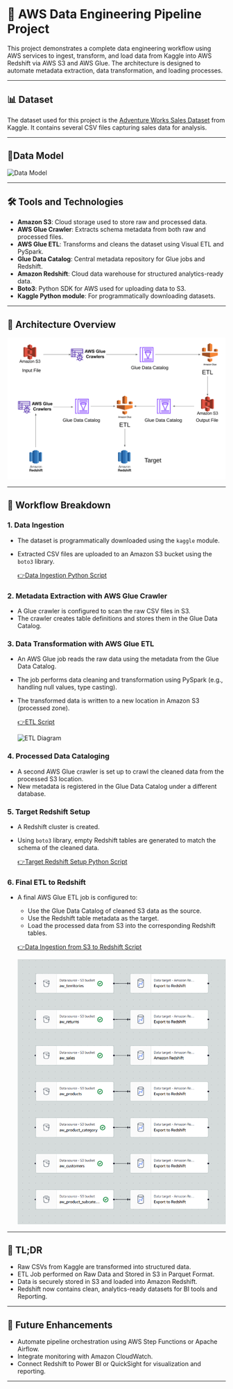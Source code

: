# 🧱 AWS Data Engineering Pipeline Project

This project demonstrates a complete data engineering workflow using AWS services to ingest, transform, and load data from Kaggle into AWS Redshift via AWS S3 and AWS Glue. The architecture is designed to automate metadata extraction, data transformation, and loading processes.

---

## 📊 Dataset

The dataset used for this project is the [Adventure Works Sales Dataset](https://www.kaggle.com/datasets/ukveteran/adventure-works) from Kaggle. It contains several CSV files capturing sales data for analysis.

---

## 📝Data Model 

![Data Model](Diagrams/facts_and_dims.png)

---


## 🛠️ Tools and Technologies

- **Amazon S3**: Cloud storage used to store raw and processed data.
- **AWS Glue Crawler**: Extracts schema metadata from both raw and processed files.
- **AWS Glue ETL**: Transforms and cleans the dataset using Visual ETL and  PySpark.
- **Glue Data Catalog**: Central metadata repository for Glue jobs and Redshift.
- **Amazon Redshift**: Cloud data warehouse for structured analytics-ready data.
- **Boto3**: Python SDK for AWS used for uploading data to S3.
- **Kaggle Python module**: For programmatically downloading datasets.

---

## 🧩 Architecture Overview

![Data Architecture](Diagrams/Data_Architecture.png)

---

## 🔄 Workflow Breakdown

### 1. Data Ingestion

- The dataset is programmatically downloaded using the `kaggle` module.
- Extracted CSV files are uploaded to an Amazon S3 bucket using the `boto3` library.

  [👉Data Ingestion Python Script](Scripts/Kaggle_to_S3_using_boto3.ipynb)

### 2. Metadata Extraction with AWS Glue Crawler

- A Glue crawler is configured to scan the raw CSV files in S3.
- The crawler creates table definitions and stores them in the Glue Data Catalog.

### 3. Data Transformation with AWS Glue ETL

- An AWS Glue job reads the raw data using the metadata from the Glue Data Catalog.
- The job performs data cleaning and transformation using PySpark (e.g., handling null values, type casting).
- The transformed data is written to a new location in Amazon S3 (processed zone).

  [👉ETL Script](Scripts/AW_ETL_Job.ipynb)

  ![ETL Diagram](Diagrams/ETL_Diagram.png|)

### 4. Processed Data Cataloging

- A second AWS Glue crawler is set up to crawl the cleaned data from the processed S3 location.
- New metadata is registered in the Glue Data Catalog under a different database.

### 5. Target Redshift Setup

- A Redshift cluster is created.
- Using `boto3` library, empty Redshift tables are generated to match the schema of the cleaned data.

  [👉Target Redshift Setup Python Script](Scripts/Redshift_Table_Creation_ETL_Job.ipynb)

### 6. Final ETL to Redshift

- A final AWS Glue ETL job is configured to:
  - Use the Glue Data Catalog of cleaned S3 data as the source.
  - Use the Redshift table metadata as the target.
  - Load the processed data from S3 into the corresponding Redshift tables.

  [👉Data Ingestion from S3 to Redshift Script](Scripts/Load_From_S3_to_Redshift_ETL_Job.ipynb)

  ![Load Data from S3 to Redshift](Diagrams/Load_From_S3_to_Redshift_ETL_Job.png)

---

## 🎯 TL;DR

- Raw CSVs from Kaggle are transformed into structured data.
- ETL Job performed on Raw Data and Stored in S3 in Parquet Format.
- Data is securely stored in S3 and loaded into Amazon Redshift.
- Redshift now contains clean, analytics-ready datasets for BI tools and Reporting.

---

## 🚀 Future Enhancements

- Automate pipeline orchestration using AWS Step Functions or Apache Airflow.
- Integrate monitoring with Amazon CloudWatch.
- Connect Redshift to Power BI or QuickSight for visualization and reporting.

---
